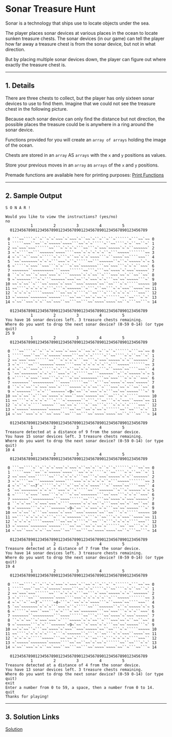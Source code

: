 # Sonar Treasure Hunt

Sonar is a technology that ships use to locate objects under the sea. 

The player places sonar devices at various places in the ocean to locate sunken treasure chests. The sonar devices (in our game) can tell the player how far away a treasure chest is from the sonar device, but not in what direction.

But by placing multiple sonar devices down, the player can figure out where exactly the treasure chest is.

---

## 1. Details

There are three chests to collect, but the player has only sixteen sonar devices to use to find them. Imagine that we could not see the treasure chest in the following picture.

Because each sonar device can only find the distance but not direction, the possible places the treasure could be is anywhere in a ring around the sonar device.

Functions provided for you will create an `array of arrays` holding the image of the ocean.

Chests are stored in an `array` AS `arrays` with the `x` and `y` positions as values.

Store your previous moves in an `array` as `arrays` of the `x` and `y` positions.

Premade functions are available here for printing purposes:
[Print Functions](./PRINT.md)

---

## 2. Sample Output

```
S O N A R !

Would you like to view the instructions? (yes/no)
no
           1         2         3         4         5
  012345678901234567890123456789012345678901234567890123456789

 0 ```~~````~``~``~`~`~~~`~`~~~`~``~~`~``~``~``~``````~```~~`~~ 0
 1 `````~~~``~~``~`~~~~~`~~~~```~~`~`~`````~``~~````~`~``~~``~` 1
 2 ~~`~~~`~~~``````~~```~`~`~`~```~~```~`~~~`~~~~~`~`~``~~~~~~` 2
 3 ~`~````~~```~~~~~~`~~~~````~~~`~`~`~`~`~``~```~~~~~```````~~ 3
 4 ~`~``~``~~~`~`````~`~```~``~~`~`~`~~~~```~``~~~~`~~````~~~`` 4
 5 `~~`~~~~~~~`~`~`~```~~~`~``~`````~~```~~~~~~``~``~`~~~~~`~`~ 5
 6 ~`````~`~~~``~~~```~`~```~`~~`~~~~~~~```~~`~~~```~`~`~``~~~` 6
 7 ~~~~~~~``~~~~~~~~~```~~~~``````~~```~```~~`~~~~`~`~~~`~~~~~` 7
 8 ``~`~`~~``~`~~~`~~~`~````~~~~~`~`~`~~``~```~~~`~~`~``~~``~~` 8
 9 ~`~~~~~~```~`~```~~~~~~`~~~`~~``~`~~~`~`~```~~`~~`~~~~~```~` 9
10 ~~`~`~~``~```~~`~~~~`~`~~~``~~~`~~~~~`~~``~~```~`~`````~~~~~ 10
11 ~~````~`~`~`~`~```~```~`~~~~~~``~```~``~~```~`~`~~~``~~~~`~~ 11
12 `~`~`~`~`````~~~~~```~~`~~`~````~``~~```~```~`~`~`~````~~~`` 12
13 ~`~~~~~`~~~~~~~`~~~~~````~~`~~``~~`~`~~`~``````~~``~~```~`~` 13
14 ~`~~``~~~`~`~``~~`~~~``~~```~~```~~`~~~~`~~~~`~~``~```~~```~ 14

  012345678901234567890123456789012345678901234567890123456789
           1         2         3         4         5
You have 16 sonar devices left. 3 treasure chests remaining.
Where do you want to drop the next sonar device? (0-59 0-14) (or type quit)
25 9
           1         2         3         4         5
  012345678901234567890123456789012345678901234567890123456789

 0 ```~~````~``~``~`~`~~~`~`~~~`~``~~`~``~``~``~``````~```~~`~~ 0
 1 `````~~~``~~``~`~~~~~`~~~~```~~`~`~`````~``~~````~`~``~~``~` 1
 2 ~~`~~~`~~~``````~~```~`~`~`~```~~```~`~~~`~~~~~`~`~``~~~~~~` 2
 3 ~`~````~~```~~~~~~`~~~~````~~~`~`~`~`~`~``~```~~~~~```````~~ 3
 4 ~`~``~``~~~`~`````~`~```~``~~`~`~`~~~~```~``~~~~`~~````~~~`` 4
 5 `~~`~~~~~~~`~`~`~```~~~`~``~`````~~```~~~~~~``~``~`~~~~~`~`~ 5
 6 ~`````~`~~~``~~~```~`~```~`~~`~~~~~~~```~~`~~~```~`~`~``~~~` 6
 7 ~~~~~~~``~~~~~~~~~```~~~~``````~~```~```~~`~~~~`~`~~~`~~~~~` 7
 8 ``~`~`~~``~`~~~`~~~`~````~~~~~`~`~`~~``~```~~~`~~`~``~~``~~` 8
 9 ~`~~~~~~```~`~```~~~~~~`~9~`~~``~`~~~`~`~```~~`~~`~~~~~```~` 9
10 ~~`~`~~``~```~~`~~~~`~`~~~``~~~`~~~~~`~~``~~```~`~`````~~~~~ 10
11 ~~````~`~`~`~`~```~```~`~~~~~~``~```~``~~```~`~`~~~``~~~~`~~ 11
12 `~`~`~`~`````~~~~~```~~`~~`~````~``~~```~```~`~`~`~````~~~`` 12
13 ~`~~~~~`~~~~~~~`~~~~~````~~`~~``~~`~`~~`~``````~~``~~```~`~` 13
14 ~`~~``~~~`~`~``~~`~~~``~~```~~```~~`~~~~`~~~~`~~``~```~~```~ 14

  012345678901234567890123456789012345678901234567890123456789
           1         2         3         4         5
Treasure detected at a distance of 9 from the sonar device.
You have 15 sonar devices left. 3 treasure chests remaining.
Where do you want to drop the next sonar device? (0-59 0-14) (or type quit)
10 4
           1         2         3         4         5
  012345678901234567890123456789012345678901234567890123456789

 0 ```~~````~``~``~`~`~~~`~`~~~`~``~~`~``~``~``~``````~```~~`~~ 0
 1 `````~~~``~~``~`~~~~~`~~~~```~~`~`~`````~``~~````~`~``~~``~` 1
 2 ~~`~~~`~~~``````~~```~`~`~`~```~~```~`~~~`~~~~~`~`~``~~~~~~` 2
 3 ~`~````~~```~~~~~~`~~~~````~~~`~`~`~`~`~``~```~~~~~```````~~ 3
 4 ~`~``~``~~7`~`````~`~```~``~~`~`~`~~~~```~``~~~~`~~````~~~`` 4
 5 `~~`~~~~~~~`~`~`~```~~~`~``~`````~~```~~~~~~``~``~`~~~~~`~`~ 5
 6 ~`````~`~~~``~~~```~`~```~`~~`~~~~~~~```~~`~~~```~`~`~``~~~` 6
 7 ~~~~~~~``~~~~~~~~~```~~~~``````~~```~```~~`~~~~`~`~~~`~~~~~` 7
 8 ``~`~`~~``~`~~~`~~~`~````~~~~~`~`~`~~``~```~~~`~~`~``~~``~~` 8
 9 ~`~~~~~~```~`~```~~~~~~`~9~`~~``~`~~~`~`~```~~`~~`~~~~~```~` 9
10 ~~`~`~~``~```~~`~~~~`~`~~~``~~~`~~~~~`~~``~~```~`~`````~~~~~ 10
11 ~~````~`~`~`~`~```~```~`~~~~~~``~```~``~~```~`~`~~~``~~~~`~~ 11
12 `~`~`~`~`````~~~~~```~~`~~`~````~``~~```~```~`~`~`~````~~~`` 12
13 ~`~~~~~`~~~~~~~`~~~~~````~~`~~``~~`~`~~`~``````~~``~~```~`~` 13
14 ~`~~``~~~`~`~``~~`~~~``~~```~~```~~`~~~~`~~~~`~~``~```~~```~ 14

  012345678901234567890123456789012345678901234567890123456789
           1         2         3         4         5
Treasure detected at a distance of 7 from the sonar device.
You have 14 sonar devices left. 3 treasure chests remaining.
Where do you want to drop the next sonar device? (0-59 0-14) (or type quit)
19 4
           1         2         3         4         5
  012345678901234567890123456789012345678901234567890123456789

 0 ```~~````~``~``~`~`~~~`~`~~~`~``~~`~``~``~``~``````~```~~`~~ 0
 1 `````~~~``~~``~`~~~~~`~~~~```~~`~`~`````~``~~````~`~``~~``~` 1
 2 ~~`~~~`~~~``````~~```~`~`~`~```~~```~`~~~`~~~~~`~`~``~~~~~~` 2
 3 ~`~````~~```~~~~~~`~~~~````~~~`~`~`~`~`~``~```~~~~~```````~~ 3
 4 ~`~``~``~~7`~`````~4~```~``~~`~`~`~~~~```~``~~~~`~~````~~~`` 4
 5 `~~`~~~~~~~`~`~`~```~~~`~``~`````~~```~~~~~~``~``~`~~~~~`~`~ 5
 6 ~`````~`~~~``~~~```~`~```~`~~`~~~~~~~```~~`~~~```~`~`~``~~~` 6
 7 ~~~~~~~``~~~~~~~~~```~~~~``````~~```~```~~`~~~~`~`~~~`~~~~~` 7
 8 ``~`~`~~``~`~~~`~~~`~````~~~~~`~`~`~~``~```~~~`~~`~``~~``~~` 8
 9 ~`~~~~~~```~`~```~~~~~~`~9~`~~``~`~~~`~`~```~~`~~`~~~~~```~` 9
10 ~~`~`~~``~```~~`~~~~`~`~~~``~~~`~~~~~`~~``~~```~`~`````~~~~~ 10
11 ~~````~`~`~`~`~```~```~`~~~~~~``~```~``~~```~`~`~~~``~~~~`~~ 11
12 `~`~`~`~`````~~~~~```~~`~~`~````~``~~```~```~`~`~`~````~~~`` 12
13 ~`~~~~~`~~~~~~~`~~~~~````~~`~~``~~`~`~~`~``````~~``~~```~`~` 13
14 ~`~~``~~~`~`~``~~`~~~``~~```~~```~~`~~~~`~~~~`~~``~```~~```~ 14

  012345678901234567890123456789012345678901234567890123456789
           1         2         3         4         5
Treasure detected at a distance of 4 from the sonar device.
You have 13 sonar devices left. 3 treasure chests remaining.
Where do you want to drop the next sonar device? (0-59 0-14) (or type quit)
exit
Enter a number from 0 to 59, a space, then a number from 0 to 14.
quit
Thanks for playing!
```

---

## 3. Solution Links

[Solution](./solution.py)
